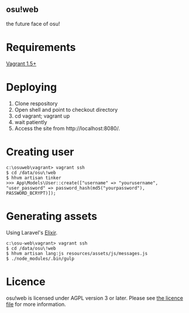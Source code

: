 osu!web
--------

the future face of osu!

Requirements
============

[Vagrant 1.5+](http://www.vagrantup.com/downloads.html)

Deploying
=========

1. Clone respository
2. Open shell and point to checkout directory
3. cd vagrant; vagrant up
4. wait patiently
5. Access the site from http://localhost:8080/.

Creating user
=============

    c:\osuweb\vagrant> vagrant ssh
    $ cd /data/osu\!web
    $ hhvm artisan tinker
    >>> App\Models\User::create(["username" => "yourusername", "user_password" => password_hash(md5("yourpassword"), PASSWORD_BCRYPT)]);

Generating assets
=================

Using Laravel's [Elixir](http://laravel.com/docs/5.1/elixir).

    c:\osu-web\vagrant> vagrant ssh
    $ cd /data/osu\!web
    $ hhvm artisan lang:js resources/assets/js/messages.js
    $ ./node_modules/.bin/gulp

Licence
=======
osu!web is licensed under AGPL version 3 or later. Please see [the licence file](LICENCE) for more information.
